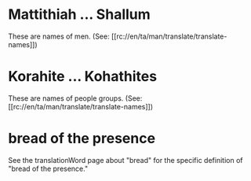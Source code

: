 # Mattithiah ... Shallum

These are names of men. (See: [[rc://en/ta/man/translate/translate-names]])

# Korahite ... Kohathites

These are names of people groups. (See: [[rc://en/ta/man/translate/translate-names]])

# bread of the presence

See the translationWord page about "bread" for the specific definition of "bread of the presence."